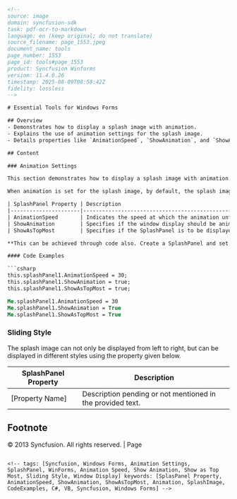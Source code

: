```html
<!-- 
source: image
domain: syncfusion-sdk
task: pdf-ocr-to-markdown
language: en (keep original; do not translate)
source_filename: page_1553.jpeg
document_name: tools
page_number: 1553
page_id: tools#page_1553
product: Syncfusion Winforms
version: 11.4.0.26
timestamp: 2025-08-09T08:58:42Z
fidelity: lossless
-->

# Essential Tools for Windows Forms

## Overview
- Demonstrates how to display a splash image with animation.
- Explains the use of animation settings for the splash image.
- Details properties like `AnimationSpeed`, `ShowAnimation`, and `ShowAsTopMost` for customizing animation behavior.

## Content

### Animation Settings

This section demonstrates how to display a splash image with animation.

When animation is set for the splash image, by default, the splash image will be drawn from left to right.

| SplashPanel Property | Description                                                                                     |
|----------------------|-------------------------------------------------------------------------------------------------|
| AnimationSpeed       | Indicates the speed at which the animation unfolds on the screen and the SplashPanel becomes visible. |
| ShowAnimation        | Specifies if the window display should be animated.                                           |
| ShowAsTopMost        | Specifies if the SplashPanel is to be displayed as a topmost window.                          |

**This can be achieved through code also. Create a SplashPanel and set the below properties.**

#### Code Examples

```csharp
this.splashPanel1.AnimationSpeed = 30;
this.splashPanel1.ShowAnimation = true;
this.splashPanel1.ShowAsTopMost = true;
```

```vb
Me.splashPanel1.AnimationSpeed = 30
Me.splashPanel1.ShowAnimation = True
Me.splashPanel1.ShowAsTopMost = True
```

### Sliding Style

The splash image can not only be displayed from left to right, but can be displayed in different styles using the property given below.

| SplashPanel Property | Description                                                                                     |
|----------------------|-------------------------------------------------------------------------------------------------|
| [Property Name]       | Description pending or not mentioned in the provided text.                                    |

## Footnote
© 2013 Syncfusion. All rights reserved.
| Page
```

<!-- tags: [Syncfusion, Windows Forms, Animation Settings, SplashPanel, WinForms, Animation Speed, Show Animation, Show as Top Most, Sliding Style, Window Display] keywords: [SplasPanel Property, AnimationSpeed, ShowAnimation, ShowAsTopMost, Animation, SplashImage, CodeExamples, C#, VB, Syncfusion, Windows Forms] -->
```